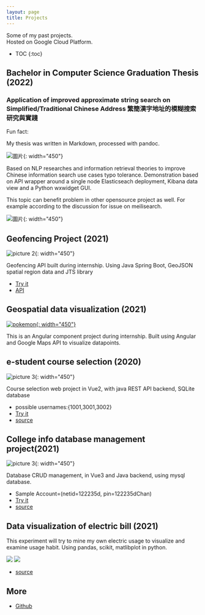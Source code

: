 ```yaml
---
layout: page
title: Projects
---
```


Some of my past projects.  
Hosted on Google Cloud Platform.

* TOC
{:toc}

## Bachelor in Computer Science Graduation Thesis (2022)


### Application of improved approximate string search on Simplified/Traditional Chinese Address 繁簡漢字地址的模糊搜索研究與實踐

Fun fact:

My thesis was written in Markdown, processed with pandoc.

![圖片](https://user-images.githubusercontent.com/11556527/177004652-94ac1c71-790b-4298-bd04-26c5c8e72a78.png){: width="450"}


Based on NLP researches and information retrieval theories to improve Chinese information search use cases typo tolerance. 
Demonstration based on API wrapper around a single node Elasticseach deployment, Kibana data view and a Python wxwidget GUI.

This topic can benefit problem in other opensource project as well.  For example according to the discussion for issue on meilisearch.

![圖片](https://user-images.githubusercontent.com/11556527/177004577-e02ce3ce-9067-4a48-9f49-337569f4e106.png){: width="450"}


## Geofencing Project (2021)

![picture 2](images/a1bc408ce63e1c8bb97f5f67918ebb31c4df3ef2ec204331ed475e69e0bd8938-1649909258054.png){: width="450"}

Geofencing API built during internship.  Using Java Spring Boot, GeoJSON spatial region data and JTS library
- [Try it](https://geofencing-springboot-dot-second-pursuit-310310.df.r.appspot.com/geofence?lat=22.421819&lng=114.335032)
- [API](https://geofencing-springboot-dot-second-pursuit-310310.df.r.appspot.com/api/geofence?lat=22.421819&lng=114.335032)


## Geospatial data visualization (2021)

[![pokemon](images/pokemon.jpg){: width="450"}](images/pokemon.jpg)


This is an Angular component project during internship.  Built using Angular and Google Maps API to visualize datapoints. 

## e-student course selection (2020)

![picture 3](images/2e0c47703d0a5867405b5276e0214654cfda812d719563079178ff153368b9af-1649909919514.png){: width="450"}

Course selection web project in Vue2, with java REST API backend, SQLite database
- possible usernames:{1001,3001,3002}
- [Try it](https://second-pursuit-310310.df.r.appspot.com/) 
- [source](https://github.com/ICHx/DBS-selectCourse)

## College info database management project(2021)
![picture 3](https://github.com/ICHx/dad21_finalProj/raw/master/images/account.png ){: width="450"}

Database CRUD management, in Vue3 and Java backend, using mysql database.
- Sample Account=(netid=122235d, pin=122235dChan)
- [Try it](http://gcp-wormfeed.duckdns.org:8002/) 
- [source](https://github.com/ICHx/dad21_finalProj)


## Data visualization of electric bill (2021)
This experiment will try to mine my own electric usage to visualize and examine usage habit.  Using pandas, scikit, matlibplot in python.

![](https://raw.githubusercontent.com/ICHx/21dw_electricityUsage_conda/master/images/62ac5a7f96d6b31e7d4734367496a4918b203b0c7750d20b246713eb141194f6-1624893804404.png)
![](https://github.com/ICHx/21dw_electricityUsage_conda/raw/master/images/c6d77a5f42c6f2e6659d8f481b2a53d16b001ae91a9d2d273f41c6ac6ef05fa7-1624893810281.png)

- [source](https://github.com/ICHx/21dw_electricityUsage_conda)


## More

- [Github](https://github.com/ICHx)
